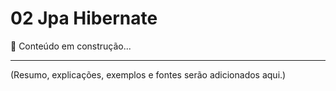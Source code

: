 # 02 Jpa Hibernate

📌 Conteúdo em construção...

---

(Resumo, explicações, exemplos e fontes serão adicionados aqui.)